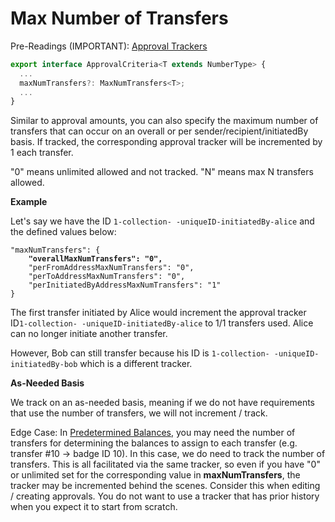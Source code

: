 # Max Number of Transfers

Pre-Readings (IMPORTANT): [Approval Trackers](approval-trackers.md)

```typescript
export interface ApprovalCriteria<T extends NumberType> {
  ...
  maxNumTransfers?: MaxNumTransfers<T>;
  ...
}
```

Similar to approval amounts, you can also specify the maximum number of transfers that can occur on an overall or per sender/recipient/initiatedBy basis. If tracked, the corresponding approval tracker will be incremented by 1 each transfer.&#x20;

"0" means unlimited allowed and not tracked. "N" means max N transfers allowed.

**Example**

Let's say we have the ID `1-collection- -uniqueID-initiatedBy-alice` and the defined values below:

<pre class="language-json"><code class="lang-json">"maxNumTransfers": {
<strong>    "overallMaxNumTransfers": "0",
</strong>    "perFromAddressMaxNumTransfers": "0",
    "perToAddressMaxNumTransfers": "0",
    "perInitiatedByAddressMaxNumTransfers": "1"
}
</code></pre>

The first transfer initiated by Alice would increment the approval tracker ID`1-collection- -uniqueID-initiatedBy-alice` to 1/1 transfers used. Alice can no longer initiate another transfer.

However, Bob can still transfer because his ID is `1-collection- -uniqueID-initiatedBy-bob` which is a different tracker.

**As-Needed Basis**

We track on an as-needed basis, meaning if we do not have requirements that use the number of transfers, we will not increment / track.

Edge Case: In [Predetermined Balances](max-number-of-transfers.md#predetermined-balances), you may need the number of transfers for determining the balances to assign to each transfer (e.g. transfer #10 -> badge ID 10). In this case, we do need to track the number of transfers. This is all facilitated via the same tracker, so even if you have "0" or unlimited set for the corresponding value in **maxNumTransfers**, the tracker may be incremented behind the scenes. Consider this when editing / creating approvals. You do not want to use a tracker that has prior history when you expect it to start from scratch.
